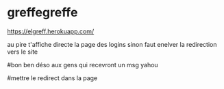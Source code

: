 # greffegreffe

https://elgreff.herokuapp.com/

au pire t'affiche directe la page des logins sinon faut enelver la redirection vers le site


#bon ben déso aux gens qui recevront un msg yahou

#mettre le redirect dans la page 

